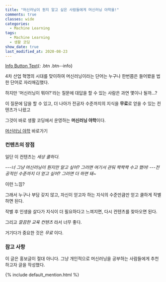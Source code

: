 ```yaml
---
title: "머신러닝이 뭔지 알고 싶은 사람들에게 머신러닝 야학을!"
comments: true
classes: wide
categories:
  - Machine Learning
tags:
  - Machine Learning
  - 생활 코딩
show_date: true
last_modified_at: 2020-08-23
---
```


[Info Button Text](#link){: .btn .btn--info}

4차 산업 혁명의 시대를 맞이하여 머신러닝이라는 단어는 누구나 한번쯤은 들어봤을 법한 단어로 자리매김했다.

하지만 '머신러닝이 뭐야?'라는 질문에 대답을 할 수 있는 사람은 과연 몇이나 될까...?

이 질문에 답을 할 수 있고, 더 나아가 전공자 수준까지의 지식을 **무료**로 얻을 수 있는 컨텐츠가 나왔고 

그것이 바로 생활 코딩에서 운영하는 **머신러닝 야학**이다.

[머신러닝 야학](https://ml.yah.ac/ "머신러닝 야학") 바로가기

### 컨텐츠의 장점

일단 이 컨텐츠는 _세상 쿨하다_.

---<cite>너 그냥 머신러닝이 뭔지만 알고 싶어? 그러면 여기서 관둬 짝짝짝 수고 했어!</cite>
---<cite>전공적인 수준까지 더 얻고 싶어? 그러면 더 하면 돼~</cite>

이런 느낌?

그래서 누구나 부담 갖지 않고, 자신이 얻고자 하는 지식의 수준만큼만 얻고 쿨하게 작별하면 된다. 

작별 후 인생을 살다가 지식이 더 필요하다고 느껴지면, 다시 컨텐츠를 찾아오면 된다.

그리고 _깔끔한 교육 컨텐츠_ 라서 너무 좋다.

거기다가 중요한 것은 _무료_ 이다.

### 참고 사항

이 글은 홍보글이 절대 아니다. 그냥 개인적으로 머신러닝을 공부하는 사람들에게 추천하고자 글을 작성했다. 


<html>
{% include default_mention.html %}
</html>



